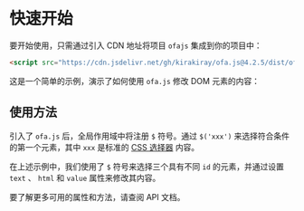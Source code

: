 <template is="exm-article">
<a href="../../publics/examples/set-props.html" preview></a>
</template>

# 快速开始

要开始使用，只需通过引入 CDN 地址将项目 `ofajs` 集成到你的项目中：

```html
<script src="https://cdn.jsdelivr.net/gh/kirakiray/ofa.js@4.2.5/dist/ofa.js"></script>
```

这是一个简单的示例，演示了如何使用 `ofa.js` 修改 DOM 元素的内容：

## 使用方法

引入了 `ofa.js` 后，全局作用域中将注册 `$` 符号。通过 `$('xxx')` 来选择符合条件的第一个元素，其中 `xxx` 是标准的 [CSS 选择器](https://developer.mozilla.org/en-US/docs/Web/CSS/CSS_selectors) 内容。

在上述示例中，我们使用了 `$` 符号来选择三个具有不同 `id` 的元素，并通过设置 `text` 、 `html` 和 `value` 属性来修改其内容。

要了解更多可用的属性和方法，请查阅 API 文档。

